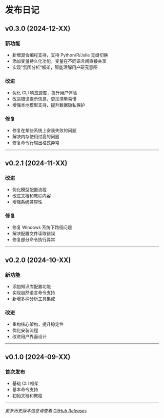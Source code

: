 # 发布日记

## v0.3.0 (2024-12-XX)

### 新功能
- 新增混合编程支持，支持 Python/R/Julia 无缝切换
- 添加变量持久化功能，变量在不同语言间直接共享
- 实现"氛围分析"框架，智能理解用户研究意图

### 改进
- 优化 CLI 响应速度，提升用户体验
- 改进错误提示信息，更加清晰易懂
- 增强本地模型支持，提升数据隐私保护

### 修复
- 修复在某些系统上安装失败的问题
- 解决内存使用过高的问题
- 修复命令行输出格式异常

---

## v0.2.1 (2024-11-XX)

### 改进
- 优化模型配置流程
- 改进文档和教程内容
- 增强系统兼容性

### 修复
- 修复 Windows 系统下路径问题
- 解决配置文件读取错误
- 修复部分命令执行异常

---

## v0.2.0 (2024-10-XX)

### 新功能
- 添加知识库配置功能
- 实现自然语言命令支持
- 新增多种分析工具集成

### 改进
- 重构核心架构，提升稳定性
- 优化安装流程
- 改进用户界面设计

---

## v0.1.0 (2024-09-XX)

### 首次发布
- 基础 CLI 框架
- 基本命令支持
- 初始文档和教程

---

*更多历史版本信息请查看 [GitHub Releases](https://github.com/your-org/pantheon-cli/releases)*